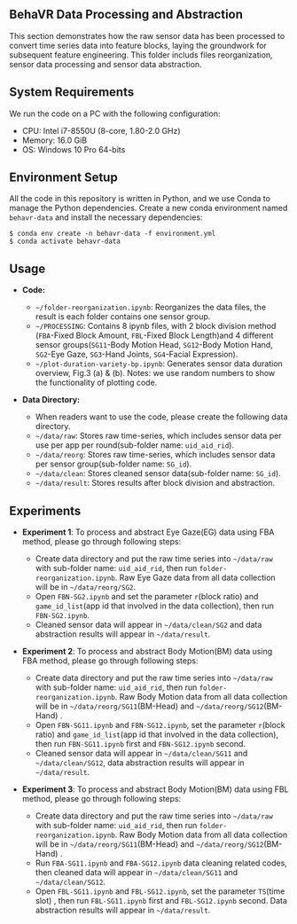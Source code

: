

## BehaVR Data Processing and Abstraction

This section demonstrates how the raw sensor data has been processed to convert time series data into feature blocks, laying the groundwork for subsequent feature engineering. This folder includs files reorganization, sensor data processing and sensor data abstraction.

## System Requirements
We run the code on a PC with the following configuration:

- CPU: Intel i7-8550U (8-core, 1.80-2.0 GHz)
- Memory: 16.0 GiB
- OS: Windows 10 Pro 64-bits

## Environment Setup

All the code in this repository is written in Python, and we use Conda to manage the Python dependencies.
Create a new conda environment named `behavr-data` and install the necessary dependencies: 

```console
$ conda env create -n behavr-data -f environment.yml
$ conda activate behavr-data
```

## Usage  
  
- **Code:**
  - `~/folder-reorganization.ipynb`: Reorganizes the data files, the result is each folder contains one sensor group.
  - `~/PROCESSING`: Contains 8 ipynb files, with 2 block division method (`FBA`-Fixed Block Amount, `FBL`-Fixed Block Length)and 4 different sensor groups(`SG11`-Body Motion Head, `SG12`-Body Motion Hand, `SG2`-Eye Gaze, `SG3`-Hand Joints, `SG4`-Facial Expression). 
  - `~/plot-duration-variety-bp.ipynb`: Generates sensor data duration overview, Fig.3 (a) & (b). Notes: we use random numbers to show the functionality of plotting code.
  
- **Data Directory:**
  - When readers want to use the code, please create the following data directory. 
  - `~/data/raw`: Stores raw time-series, which includes sensor data per use per app per round(sub-folder name: `uid_aid_rid`).
  - `~/data/reorg`: Stores raw time-series, which includes sensor data per sensor group(sub-folder name: `SG_id`).
  - `~/data/clean`: Stores cleaned sensor data(sub-folder name: `SG_id`).
  - `~/data/result`: Stores results after block division and abstraction.
 

## Experiments 
- **Experiment 1**: To process and abstract Eye Gaze(EG) data using FBA method, please go through following steps:
  - Create data directory and put the raw time series into `~/data/raw` with sub-folder name: `uid_aid_rid`, then run `folder-reorganization.ipynb`. Raw Eye Gaze data from all data collection will be in `~/data/reorg/SG2`.
  - Open `FBN-SG2.ipynb` and set the parameter `r`(block ratio) and `game_id_list`(app id that involved in the data collection), then run `FBN-SG2.ipynb`.
  -  Cleaned sensor data will appear in `~/data/clean/SG2` and data abstraction results will appear in `~/data/result`.

- **Experiment 2**: To process and abstract Body Motion(BM) data using FBA method, please go through following steps:

  - Create data directory and put the raw time series into `~/data/raw` with sub-folder name: `uid_aid_rid`, then run `folder-reorganization.ipynb`. Raw Body Motion data from all data collection will be in `~/data/reorg/SG11`(BM-Head) and `~/data/reorg/SG12`(BM-Hand) .
  -  Open `FBN-SG11.ipynb` and `FBN-SG12.ipynb`, set the parameter `r`(block ratio) and `game_id_list`(app id that involved in the data collection), then run `FBN-SG11.ipynb` first and `FBN-SG12.ipynb` second.
  - Cleaned sensor data will appear in `~/data/clean/SG11` and `~/data/clean/SG12`, data abstraction results will appear in `~/data/result`.

- **Experiment 3**: To process and abstract Body Motion(BM) data using FBL method, please go through following steps:

  - Create data directory and put the raw time series into `~/data/raw` with sub-folder name: `uid_aid_rid`, then run `folder-reorganization.ipynb`. Raw Body Motion data from all data collection will be in `~/data/reorg/SG11`(BM-Head) and `~/data/reorg/SG12`(BM-Hand) .
  -  Run `FBA-SG11.ipynb` and `FBA-SG12.ipynb` data cleaning related codes, then cleaned data will appear in `~/data/clean/SG11` and `~/data/clean/SG12`.
  -  Open `FBL-SG11.ipynb` and `FBL-SG12.ipynb`, set the parameter `TS`(time slot) , then run `FBL-SG11.ipynb` first and `FBL-SG12.ipynb` second. Data abstraction results will appear in `~/data/result`.
